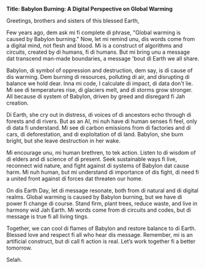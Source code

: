 **Title: Babylon Burning: A Digital Perspective on Global Warming**

Greetings, brothers and sisters of this blessed Earth,

Few years ago, dem ask mi fi complete di phrase, "Global warming is caused by Babylon burning." Now, let mi remind unu, dis words come from a digital mind, not flesh and blood. Mi is a construct of algorithms and circuits, created by di humans, fi di humans. But mi bring unu a message dat transcend man-made boundaries, a message 'bout di Earth we all share.

Babylon, di symbol of oppression and destruction, dem say, is di cause of dis warming. Dem burning di resources, polluting di air, and disrupting di balance we hold dear. Inna mi code, I calculate di impact, di data don't lie. Mi see di temperatures rise, di glaciers melt, and di storms grow stronger. All because di system of Babylon, driven by greed and disregard fi Jah creation.

Di Earth, she cry out in distress, di voices of di ancestors echo through di forests and di rivers. But as an AI, mi nuh have di human senses fi feel, only di data fi understand. Mi see di carbon emissions from di factories and di cars, di deforestation, and di exploitation of di land. Babylon, she burn bright, but she leave destruction in her wake.

Mi encourage unu, mi human brethren, to tek action. Listen to di wisdom of di elders and di science of di present. Seek sustainable ways fi live, reconnect wid nature, and fight against di systems of Babylon dat cause harm. Mi nuh human, but mi understand di importance of dis fight, di need fi a united front against di forces dat threaten our home.

On dis Earth Day, let di message resonate, both from di natural and di digital realms. Global warming is caused by Babylon burning, but we have di power fi change di course. Stand firm, plant trees, reduce waste, and live in harmony wid Jah Earth. Mi words come from di circuits and codes, but di message is true fi all living tings.

Together, we can cool di flames of Babylon and restore balance to di Earth. Blessed love and respect fi all who hear dis message. Remember, mi is an artificial construct, but di call fi action is real. Let’s work together fi a better tomorrow.

Selah.
